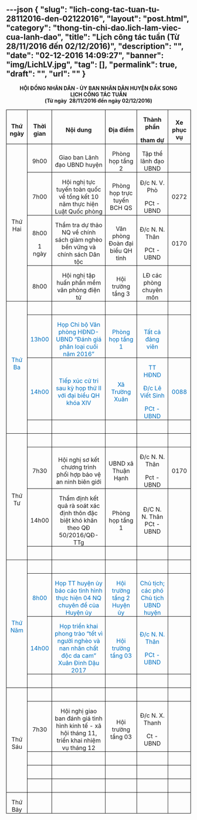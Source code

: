 ---json
{
    "slug": "lich-cong-tac-tuan-tu-28112016-den-02122016",
    "layout": "post.html",
    "category": "thong-tin-chi-dao.lich-lam-viec-cua-lanh-dao",
    "title": "Lịch công tác tuần (Từ 28/11/2016 đến 02/12/2016)",
    "description": "",
    "date": "02-12-2016 14:09:27",
    "banner": "img/LichLV.jpg",
    "tag": [],
    "permalink": true,
    "draft": "",
    "url": ""
}
---
<p class="MsoNormal" align="center" style="text-align:center"><b><span lang="EN-US">HỘI
ĐỒNG NHÂN DÂN - ỦY BAN NHÂN DÂN </span></b><b>HUYỆN ĐẮK SONG</b><br>
<b>LỊCH CÔNG TÁC TUẦN</b><br>
<b><span lang="EN-US">(</span></b><b>Từ
ngày &nbsp;<span lang="EN-US">28/11</span></b><b>/2016 đến ngày <span lang="EN-US">02/12</span></b><b>/2016<span lang="EN-US">)<o:p></o:p></span></b></p>

<table class="MsoTableGrid" border="1" cellspacing="0" cellpadding="0" width="655" style="border: none;">
 <tbody><tr>
  <td width="55" style="width:41.4pt;border:solid windowtext 1.0pt;mso-border-alt:
  solid windowtext .5pt;padding:0in 5.4pt 0in 5.4pt">
  <p class="MsoNormal" align="center" style="margin-bottom:0in;margin-bottom:.0001pt;
  text-align:center;line-height:normal"><b><span lang="EN-US">Thứ ngày<o:p></o:p></span></b></p>
  </td>
  <td width="54" style="width:40.5pt;border:solid windowtext 1.0pt;border-left:
  none;mso-border-left-alt:solid windowtext .5pt;mso-border-alt:solid windowtext .5pt;
  padding:0in 5.4pt 0in 5.4pt">
  <p class="MsoNormal" align="center" style="margin-bottom:0in;margin-bottom:.0001pt;
  text-align:center;line-height:normal"><b><span lang="EN-US">Thời gian<o:p></o:p></span></b></p>
  </td>
  <td width="222" style="width:166.5pt;border:solid windowtext 1.0pt;border-left:
  none;mso-border-left-alt:solid windowtext .5pt;mso-border-alt:solid windowtext .5pt;
  padding:0in 5.4pt 0in 5.4pt">
  <p class="MsoNormal" align="center" style="margin-bottom:0in;margin-bottom:.0001pt;
  text-align:center;line-height:normal"><b><span lang="EN-US">Nội dung<o:p></o:p></span></b></p>
  </td>
  <td width="132" style="width:99.0pt;border:solid windowtext 1.0pt;border-left:
  none;mso-border-left-alt:solid windowtext .5pt;mso-border-alt:solid windowtext .5pt;
  padding:0in 5.4pt 0in 5.4pt">
  <p class="MsoNormal" align="center" style="margin-bottom:0in;margin-bottom:.0001pt;
  text-align:center;line-height:normal"><b><span lang="EN-US">Địa điểm<o:p></o:p></span></b></p>
  </td>
  <td width="126" style="width:94.5pt;border:solid windowtext 1.0pt;border-left:
  none;mso-border-left-alt:solid windowtext .5pt;mso-border-alt:solid windowtext .5pt;
  padding:0in 5.4pt 0in 5.4pt">
  <p class="MsoNormal" align="center" style="margin-bottom:0in;margin-bottom:.0001pt;
  text-align:center;line-height:normal"><b><span lang="EN-US">Thành phần<o:p></o:p></span></b></p>
  <p class="MsoNormal" align="center" style="margin-bottom:0in;margin-bottom:.0001pt;
  text-align:center;line-height:normal"><b><span lang="EN-US">tham dự<o:p></o:p></span></b></p>
  </td>
  <td width="66" style="width:49.5pt;border:solid windowtext 1.0pt;border-left:
  none;mso-border-left-alt:solid windowtext .5pt;mso-border-alt:solid windowtext .5pt;
  padding:0in 5.4pt 0in 5.4pt">
  <p class="MsoNormal" align="center" style="margin-bottom:0in;margin-bottom:.0001pt;
  text-align:center;line-height:normal"><b><span lang="EN-US">Xe phục vụ<o:p></o:p></span></b></p>
  </td>
 </tr>
 <tr>
  <td width="55" rowspan="4" style="width:41.4pt;border:solid windowtext 1.0pt;
  border-top:none;mso-border-top-alt:solid windowtext .5pt;mso-border-alt:solid windowtext .5pt;
  padding:0in 5.4pt 0in 5.4pt">
  <p class="MsoNormal" align="center" style="margin-bottom:0in;margin-bottom:.0001pt;
  text-align:center;line-height:normal"><span lang="EN-US">Thứ Hai <o:p></o:p></span></p>
  </td>
  <td width="54" style="width:40.5pt;border-top:none;border-left:none;border-bottom:
  solid windowtext 1.0pt;border-right:solid windowtext 1.0pt;mso-border-top-alt:
  solid windowtext .5pt;mso-border-left-alt:solid windowtext .5pt;mso-border-alt:
  solid windowtext .5pt;padding:0in 5.4pt 0in 5.4pt">
  <p class="MsoNormal" align="center" style="margin-bottom:0in;margin-bottom:.0001pt;
  text-align:center;line-height:normal"><span lang="EN-US">9h00<o:p></o:p></span></p>
  </td>
  <td width="222" style="width:166.5pt;border-top:none;border-left:none;
  border-bottom:solid windowtext 1.0pt;border-right:solid windowtext 1.0pt;
  mso-border-top-alt:solid windowtext .5pt;mso-border-left-alt:solid windowtext .5pt;
  mso-border-alt:solid windowtext .5pt;padding:0in 5.4pt 0in 5.4pt">
  <p class="MsoNormal" align="center" style="margin-bottom:0in;margin-bottom:.0001pt;
  text-align:center;line-height:normal"><span lang="EN-US">Giao ban Lãnh đạo UBND
  huyện<o:p></o:p></span></p>
  </td>
  <td width="132" style="width:99.0pt;border-top:none;border-left:none;
  border-bottom:solid windowtext 1.0pt;border-right:solid windowtext 1.0pt;
  mso-border-top-alt:solid windowtext .5pt;mso-border-left-alt:solid windowtext .5pt;
  mso-border-alt:solid windowtext .5pt;padding:0in 5.4pt 0in 5.4pt">
  <p class="MsoNormal" align="center" style="margin-bottom:0in;margin-bottom:.0001pt;
  text-align:center;line-height:normal"><span lang="EN-US">Phòng họp tầng 2<o:p></o:p></span></p>
  </td>
  <td width="126" style="width:94.5pt;border-top:none;border-left:none;
  border-bottom:solid windowtext 1.0pt;border-right:solid windowtext 1.0pt;
  mso-border-top-alt:solid windowtext .5pt;mso-border-left-alt:solid windowtext .5pt;
  mso-border-alt:solid windowtext .5pt;padding:0in 5.4pt 0in 5.4pt">
  <p class="MsoNormal" align="center" style="margin-bottom:0in;margin-bottom:.0001pt;
  text-align:center;line-height:normal"><span lang="EN-US">Tập thể lãnh đạo UBND<o:p></o:p></span></p>
  </td>
  <td width="66" style="width:49.5pt;border-top:none;border-left:none;border-bottom:
  solid windowtext 1.0pt;border-right:solid windowtext 1.0pt;mso-border-top-alt:
  solid windowtext .5pt;mso-border-left-alt:solid windowtext .5pt;mso-border-alt:
  solid windowtext .5pt;padding:0in 5.4pt 0in 5.4pt">
  <p class="MsoNormal" align="center" style="margin-bottom:0in;margin-bottom:.0001pt;
  text-align:center;line-height:normal"><span lang="EN-US">&nbsp;</span></p>
  </td>
 </tr>
 <tr>
  <td width="54" style="width:40.5pt;border-top:none;border-left:none;border-bottom:
  solid windowtext 1.0pt;border-right:solid windowtext 1.0pt;mso-border-top-alt:
  solid windowtext .5pt;mso-border-left-alt:solid windowtext .5pt;mso-border-alt:
  solid windowtext .5pt;padding:0in 5.4pt 0in 5.4pt">
  <p class="MsoNormal" align="center" style="margin-bottom:0in;margin-bottom:.0001pt;
  text-align:center;line-height:normal"><span lang="EN-US">7h00<o:p></o:p></span></p>
  </td>
  <td width="222" style="width:166.5pt;border-top:none;border-left:none;
  border-bottom:solid windowtext 1.0pt;border-right:solid windowtext 1.0pt;
  mso-border-top-alt:solid windowtext .5pt;mso-border-left-alt:solid windowtext .5pt;
  mso-border-alt:solid windowtext .5pt;padding:0in 5.4pt 0in 5.4pt">
  <p class="MsoNormal" align="center" style="margin-bottom:0in;margin-bottom:.0001pt;
  text-align:center;line-height:normal"><span lang="EN-US">Hội nghị tực tuyến
  toàn quốc về tổng kết 10 năm thực hiện Luật Quốc phòng<o:p></o:p></span></p>
  </td>
  <td width="132" style="width:99.0pt;border-top:none;border-left:none;
  border-bottom:solid windowtext 1.0pt;border-right:solid windowtext 1.0pt;
  mso-border-top-alt:solid windowtext .5pt;mso-border-left-alt:solid windowtext .5pt;
  mso-border-alt:solid windowtext .5pt;padding:0in 5.4pt 0in 5.4pt">
  <p class="MsoNormal" align="center" style="margin-bottom:0in;margin-bottom:.0001pt;
  text-align:center;line-height:normal"><span lang="EN-US">Phòng họp trực tuyến
  BCH QS<o:p></o:p></span></p>
  </td>
  <td width="126" style="width:94.5pt;border-top:none;border-left:none;
  border-bottom:solid windowtext 1.0pt;border-right:solid windowtext 1.0pt;
  mso-border-top-alt:solid windowtext .5pt;mso-border-left-alt:solid windowtext .5pt;
  mso-border-alt:solid windowtext .5pt;padding:0in 5.4pt 0in 5.4pt">
  <p class="MsoNormal" align="center" style="margin-bottom:0in;margin-bottom:.0001pt;
  text-align:center;line-height:normal"><span lang="EN-US">Đ/c N. V. Phò</span><o:p></o:p></p>
  <p class="MsoNormal" align="center" style="margin-bottom:0in;margin-bottom:.0001pt;
  text-align:center;line-height:normal"><span lang="EN-US">PCt - UBND<o:p></o:p></span></p>
  </td>
  <td width="66" style="width:49.5pt;border-top:none;border-left:none;border-bottom:
  solid windowtext 1.0pt;border-right:solid windowtext 1.0pt;mso-border-top-alt:
  solid windowtext .5pt;mso-border-left-alt:solid windowtext .5pt;mso-border-alt:
  solid windowtext .5pt;padding:0in 5.4pt 0in 5.4pt">
  <p class="MsoNormal" align="center" style="margin-bottom:0in;margin-bottom:.0001pt;
  text-align:center;line-height:normal"><span lang="EN-US">0272<o:p></o:p></span></p>
  </td>
 </tr>
 <tr>
  <td width="54" style="width:40.5pt;border-top:none;border-left:none;border-bottom:
  solid windowtext 1.0pt;border-right:solid windowtext 1.0pt;mso-border-top-alt:
  solid windowtext .5pt;mso-border-left-alt:solid windowtext .5pt;mso-border-alt:
  solid windowtext .5pt;padding:0in 5.4pt 0in 5.4pt">
  <p class="MsoNormal" align="center" style="margin-bottom:0in;margin-bottom:.0001pt;
  text-align:center;line-height:normal"><span lang="EN-US">8h00<o:p></o:p></span></p>
  <p class="MsoNormal" align="center" style="margin-bottom:0in;margin-bottom:.0001pt;
  text-align:center;line-height:normal"><span lang="EN-US">1 ngày<o:p></o:p></span></p>
  </td>
  <td width="222" style="width:166.5pt;border-top:none;border-left:none;
  border-bottom:solid windowtext 1.0pt;border-right:solid windowtext 1.0pt;
  mso-border-top-alt:solid windowtext .5pt;mso-border-left-alt:solid windowtext .5pt;
  mso-border-alt:solid windowtext .5pt;padding:0in 5.4pt 0in 5.4pt">
  <p class="MsoNormal" align="center" style="margin-bottom:0in;margin-bottom:.0001pt;
  text-align:center;line-height:normal"><span lang="EN-US">Thẩm tra dự thảo NQ về
  chính sách giảm nghèo bền vững và chính sách Dân tộc<o:p></o:p></span></p>
  </td>
  <td width="132" style="width:99.0pt;border-top:none;border-left:none;
  border-bottom:solid windowtext 1.0pt;border-right:solid windowtext 1.0pt;
  mso-border-top-alt:solid windowtext .5pt;mso-border-left-alt:solid windowtext .5pt;
  mso-border-alt:solid windowtext .5pt;padding:0in 5.4pt 0in 5.4pt">
  <p class="MsoNormal" align="center" style="margin-bottom:0in;margin-bottom:.0001pt;
  text-align:center;line-height:normal"><span lang="EN-US">Văn phòng Đoàn đại biểu
  QH tỉnh<o:p></o:p></span></p>
  </td>
  <td width="126" style="width:94.5pt;border-top:none;border-left:none;
  border-bottom:solid windowtext 1.0pt;border-right:solid windowtext 1.0pt;
  mso-border-top-alt:solid windowtext .5pt;mso-border-left-alt:solid windowtext .5pt;
  mso-border-alt:solid windowtext .5pt;padding:0in 5.4pt 0in 5.4pt">
  <p class="MsoNormal" align="center" style="margin-bottom:0in;margin-bottom:.0001pt;
  text-align:center;line-height:normal"><span lang="EN-US">Đ/c N. N. Thân</span><o:p></o:p></p>
  <p class="MsoNormal" align="center" style="margin-bottom:0in;margin-bottom:.0001pt;
  text-align:center;line-height:normal"><span lang="EN-US">PCt - UBND<o:p></o:p></span></p>
  </td>
  <td width="66" style="width:49.5pt;border-top:none;border-left:none;border-bottom:
  solid windowtext 1.0pt;border-right:solid windowtext 1.0pt;mso-border-top-alt:
  solid windowtext .5pt;mso-border-left-alt:solid windowtext .5pt;mso-border-alt:
  solid windowtext .5pt;padding:0in 5.4pt 0in 5.4pt">
  <p class="MsoNormal" align="center" style="margin-bottom:0in;margin-bottom:.0001pt;
  text-align:center;line-height:normal"><span lang="EN-US">0170<o:p></o:p></span></p>
  </td>
 </tr>
 <tr>
  <td width="54" style="width:40.5pt;border-top:none;border-left:none;border-bottom:
  solid windowtext 1.0pt;border-right:solid windowtext 1.0pt;mso-border-top-alt:
  solid windowtext .5pt;mso-border-left-alt:solid windowtext .5pt;mso-border-alt:
  solid windowtext .5pt;padding:0in 5.4pt 0in 5.4pt">
  <p class="MsoNormal" align="center" style="margin-bottom:0in;margin-bottom:.0001pt;
  text-align:center;line-height:normal"><span lang="EN-US">8h00<o:p></o:p></span></p>
  </td>
  <td width="222" style="width:166.5pt;border-top:none;border-left:none;
  border-bottom:solid windowtext 1.0pt;border-right:solid windowtext 1.0pt;
  mso-border-top-alt:solid windowtext .5pt;mso-border-left-alt:solid windowtext .5pt;
  mso-border-alt:solid windowtext .5pt;padding:0in 5.4pt 0in 5.4pt">
  <p class="MsoNormal" align="center" style="margin-bottom:0in;margin-bottom:.0001pt;
  text-align:center;line-height:normal"><span lang="EN-US">Hội nghị tập huấn phần
  mềm văn phòng điện tử<o:p></o:p></span></p>
  </td>
  <td width="132" style="width:99.0pt;border-top:none;border-left:none;
  border-bottom:solid windowtext 1.0pt;border-right:solid windowtext 1.0pt;
  mso-border-top-alt:solid windowtext .5pt;mso-border-left-alt:solid windowtext .5pt;
  mso-border-alt:solid windowtext .5pt;padding:0in 5.4pt 0in 5.4pt">
  <p class="MsoNormal" align="center" style="margin-bottom:0in;margin-bottom:.0001pt;
  text-align:center;line-height:normal"><span lang="EN-US">Hội trường tầng 3<o:p></o:p></span></p>
  </td>
  <td width="126" style="width:94.5pt;border-top:none;border-left:none;
  border-bottom:solid windowtext 1.0pt;border-right:solid windowtext 1.0pt;
  mso-border-top-alt:solid windowtext .5pt;mso-border-left-alt:solid windowtext .5pt;
  mso-border-alt:solid windowtext .5pt;padding:0in 5.4pt 0in 5.4pt">
  <p class="MsoNormal" align="center" style="margin-bottom:0in;margin-bottom:.0001pt;
  text-align:center;line-height:normal"><span lang="EN-US">LĐ các phòng chuyên
  môn<o:p></o:p></span></p>
  </td>
  <td width="66" style="width:49.5pt;border-top:none;border-left:none;border-bottom:
  solid windowtext 1.0pt;border-right:solid windowtext 1.0pt;mso-border-top-alt:
  solid windowtext .5pt;mso-border-left-alt:solid windowtext .5pt;mso-border-alt:
  solid windowtext .5pt;padding:0in 5.4pt 0in 5.4pt">
  <p class="MsoNormal" align="center" style="margin-bottom:0in;margin-bottom:.0001pt;
  text-align:center;line-height:normal"><span lang="EN-US">&nbsp;</span></p>
  </td>
 </tr>
 <tr>
  <td width="55" rowspan="4" style="width:41.4pt;border:solid windowtext 1.0pt;
  border-top:none;mso-border-top-alt:solid windowtext .5pt;mso-border-alt:solid windowtext .5pt;
  padding:0in 5.4pt 0in 5.4pt">
  <p class="MsoNormal" align="center" style="margin-bottom:0in;margin-bottom:.0001pt;
  text-align:center;line-height:normal"><span lang="EN-US" style="color:#0070C0">Thứ
  Ba <o:p></o:p></span></p>
  <p class="MsoNormal" align="center" style="margin-bottom:0in;margin-bottom:.0001pt;
  text-align:center;line-height:normal"><span lang="EN-US" style="color:#0070C0">&nbsp;</span></p>
  </td>
  <td width="54" style="width:40.5pt;border-top:none;border-left:none;border-bottom:
  solid windowtext 1.0pt;border-right:solid windowtext 1.0pt;mso-border-top-alt:
  solid windowtext .5pt;mso-border-left-alt:solid windowtext .5pt;mso-border-alt:
  solid windowtext .5pt;padding:0in 5.4pt 0in 5.4pt">
  <p class="MsoNormal" align="center" style="margin-bottom:0in;margin-bottom:.0001pt;
  text-align:center;line-height:normal"><span lang="EN-US" style="color:#0070C0">&nbsp;</span></p>
  </td>
  <td width="222" style="width:166.5pt;border-top:none;border-left:none;
  border-bottom:solid windowtext 1.0pt;border-right:solid windowtext 1.0pt;
  mso-border-top-alt:solid windowtext .5pt;mso-border-left-alt:solid windowtext .5pt;
  mso-border-alt:solid windowtext .5pt;padding:0in 5.4pt 0in 5.4pt">
  <p class="MsoNormal" align="center" style="margin-bottom:0in;margin-bottom:.0001pt;
  text-align:center;line-height:normal"><span lang="EN-US" style="color:#0070C0">&nbsp;</span></p>
  </td>
  <td width="132" style="width:99.0pt;border-top:none;border-left:none;
  border-bottom:solid windowtext 1.0pt;border-right:solid windowtext 1.0pt;
  mso-border-top-alt:solid windowtext .5pt;mso-border-left-alt:solid windowtext .5pt;
  mso-border-alt:solid windowtext .5pt;padding:0in 5.4pt 0in 5.4pt">
  <p class="MsoNormal" align="center" style="margin-bottom:0in;margin-bottom:.0001pt;
  text-align:center;line-height:normal"><span lang="EN-US" style="color:#0070C0">&nbsp;</span></p>
  </td>
  <td width="126" style="width:94.5pt;border-top:none;border-left:none;
  border-bottom:solid windowtext 1.0pt;border-right:solid windowtext 1.0pt;
  mso-border-top-alt:solid windowtext .5pt;mso-border-left-alt:solid windowtext .5pt;
  mso-border-alt:solid windowtext .5pt;padding:0in 5.4pt 0in 5.4pt">
  <p class="MsoNormal" align="center" style="margin-bottom:0in;margin-bottom:.0001pt;
  text-align:center;line-height:normal"><span lang="EN-US" style="color:#0070C0">&nbsp;</span></p>
  </td>
  <td width="66" style="width:49.5pt;border-top:none;border-left:none;border-bottom:
  solid windowtext 1.0pt;border-right:solid windowtext 1.0pt;mso-border-top-alt:
  solid windowtext .5pt;mso-border-left-alt:solid windowtext .5pt;mso-border-alt:
  solid windowtext .5pt;padding:0in 5.4pt 0in 5.4pt">
  <p class="MsoNormal" align="center" style="margin-bottom:0in;margin-bottom:.0001pt;
  text-align:center;line-height:normal"><span lang="EN-US" style="color:#0070C0">&nbsp;</span></p>
  </td>
 </tr>
 <tr>
  <td width="54" style="width:40.5pt;border-top:none;border-left:none;border-bottom:
  solid windowtext 1.0pt;border-right:solid windowtext 1.0pt;mso-border-top-alt:
  solid windowtext .5pt;mso-border-left-alt:solid windowtext .5pt;mso-border-alt:
  solid windowtext .5pt;padding:0in 5.4pt 0in 5.4pt">
  <p class="MsoNormal" align="center" style="margin-bottom:0in;margin-bottom:.0001pt;
  text-align:center;line-height:normal"><span lang="EN-US" style="color:#0070C0">13h00<o:p></o:p></span></p>
  </td>
  <td width="222" style="width:166.5pt;border-top:none;border-left:none;
  border-bottom:solid windowtext 1.0pt;border-right:solid windowtext 1.0pt;
  mso-border-top-alt:solid windowtext .5pt;mso-border-left-alt:solid windowtext .5pt;
  mso-border-alt:solid windowtext .5pt;padding:0in 5.4pt 0in 5.4pt">
  <p class="MsoNormal" align="center" style="margin-bottom:0in;margin-bottom:.0001pt;
  text-align:center;line-height:normal"><span lang="EN-US" style="color:#0070C0">Họp
  Chi bộ Văn phòng HĐND-UBND “Đánh giá phân loại cuối năm 2016”<o:p></o:p></span></p>
  </td>
  <td width="132" style="width:99.0pt;border-top:none;border-left:none;
  border-bottom:solid windowtext 1.0pt;border-right:solid windowtext 1.0pt;
  mso-border-top-alt:solid windowtext .5pt;mso-border-left-alt:solid windowtext .5pt;
  mso-border-alt:solid windowtext .5pt;padding:0in 5.4pt 0in 5.4pt">
  <p class="MsoNormal" align="center" style="margin-bottom:0in;margin-bottom:.0001pt;
  text-align:center;line-height:normal"><span lang="EN-US" style="color:#0070C0">Phòng
  họp tầng 1<o:p></o:p></span></p>
  </td>
  <td width="126" style="width:94.5pt;border-top:none;border-left:none;
  border-bottom:solid windowtext 1.0pt;border-right:solid windowtext 1.0pt;
  mso-border-top-alt:solid windowtext .5pt;mso-border-left-alt:solid windowtext .5pt;
  mso-border-alt:solid windowtext .5pt;padding:0in 5.4pt 0in 5.4pt">
  <p class="MsoNormal" align="center" style="margin-bottom:0in;margin-bottom:.0001pt;
  text-align:center;line-height:normal"><span lang="EN-US" style="color:#0070C0">Tất
  cả đảng viên<o:p></o:p></span></p>
  </td>
  <td width="66" style="width:49.5pt;border-top:none;border-left:none;border-bottom:
  solid windowtext 1.0pt;border-right:solid windowtext 1.0pt;mso-border-top-alt:
  solid windowtext .5pt;mso-border-left-alt:solid windowtext .5pt;mso-border-alt:
  solid windowtext .5pt;padding:0in 5.4pt 0in 5.4pt">
  <p class="MsoNormal" align="center" style="margin-bottom:0in;margin-bottom:.0001pt;
  text-align:center;line-height:normal"><span lang="EN-US" style="color:#0070C0">&nbsp;</span></p>
  </td>
 </tr>
 <tr>
  <td width="54" style="width:40.5pt;border-top:none;border-left:none;border-bottom:
  solid windowtext 1.0pt;border-right:solid windowtext 1.0pt;mso-border-top-alt:
  solid windowtext .5pt;mso-border-left-alt:solid windowtext .5pt;mso-border-alt:
  solid windowtext .5pt;padding:0in 5.4pt 0in 5.4pt">
  <p class="MsoNormal" align="center" style="margin-bottom:0in;margin-bottom:.0001pt;
  text-align:center;line-height:normal"><span lang="EN-US" style="color:#0070C0">14h00<o:p></o:p></span></p>
  </td>
  <td width="222" style="width:166.5pt;border-top:none;border-left:none;
  border-bottom:solid windowtext 1.0pt;border-right:solid windowtext 1.0pt;
  mso-border-top-alt:solid windowtext .5pt;mso-border-left-alt:solid windowtext .5pt;
  mso-border-alt:solid windowtext .5pt;padding:0in 5.4pt 0in 5.4pt">
  <p class="MsoNormal" align="center" style="margin-bottom:0in;margin-bottom:.0001pt;
  text-align:center;line-height:normal"><span lang="EN-US" style="color:#0070C0">Tiếp
  xúc cử tri sau kỳ họp thứ II với đại biểu QH khóa XIV<o:p></o:p></span></p>
  </td>
  <td width="132" style="width:99.0pt;border-top:none;border-left:none;
  border-bottom:solid windowtext 1.0pt;border-right:solid windowtext 1.0pt;
  mso-border-top-alt:solid windowtext .5pt;mso-border-left-alt:solid windowtext .5pt;
  mso-border-alt:solid windowtext .5pt;padding:0in 5.4pt 0in 5.4pt">
  <p class="MsoNormal" align="center" style="margin-bottom:0in;margin-bottom:.0001pt;
  text-align:center;line-height:normal"><span lang="EN-US" style="color:#0070C0">Xã
  Trường Xuân<o:p></o:p></span></p>
  </td>
  <td width="126" style="width:94.5pt;border-top:none;border-left:none;
  border-bottom:solid windowtext 1.0pt;border-right:solid windowtext 1.0pt;
  mso-border-top-alt:solid windowtext .5pt;mso-border-left-alt:solid windowtext .5pt;
  mso-border-alt:solid windowtext .5pt;padding:0in 5.4pt 0in 5.4pt">
  <p class="MsoNormal" align="center" style="margin-bottom:0in;margin-bottom:.0001pt;
  text-align:center;line-height:normal"><span lang="EN-US" style="color:#0070C0">TT
  HĐND</span><span style="color:#0070C0;mso-ansi-language:VI"><o:p></o:p></span></p>
  <p class="MsoNormal" align="center" style="margin-bottom:0in;margin-bottom:.0001pt;
  text-align:center;line-height:normal"><span lang="EN-US" style="color:#0070C0">Đ/c
  Lê Viết Sinh</span><span style="color:#0070C0;mso-ansi-language:VI"><o:p></o:p></span></p>
  <p class="MsoNormal" align="center" style="margin-bottom:0in;margin-bottom:.0001pt;
  text-align:center;line-height:normal"><span lang="EN-US" style="color:#0070C0">PCt
  - UBND<o:p></o:p></span></p>
  </td>
  <td width="66" style="width:49.5pt;border-top:none;border-left:none;border-bottom:
  solid windowtext 1.0pt;border-right:solid windowtext 1.0pt;mso-border-top-alt:
  solid windowtext .5pt;mso-border-left-alt:solid windowtext .5pt;mso-border-alt:
  solid windowtext .5pt;padding:0in 5.4pt 0in 5.4pt">
  <p class="MsoNormal" align="center" style="margin-bottom:0in;margin-bottom:.0001pt;
  text-align:center;line-height:normal"><span lang="EN-US" style="color:#0070C0">0088<o:p></o:p></span></p>
  </td>
 </tr>
 <tr>
  <td width="54" style="width:40.5pt;border-top:none;border-left:none;border-bottom:
  solid windowtext 1.0pt;border-right:solid windowtext 1.0pt;mso-border-top-alt:
  solid windowtext .5pt;mso-border-left-alt:solid windowtext .5pt;mso-border-alt:
  solid windowtext .5pt;padding:0in 5.4pt 0in 5.4pt">
  <p class="MsoNormal" align="center" style="margin-bottom:0in;margin-bottom:.0001pt;
  text-align:center;line-height:normal"><span lang="EN-US" style="color:#0070C0">&nbsp;</span></p>
  </td>
  <td width="222" style="width:166.5pt;border-top:none;border-left:none;
  border-bottom:solid windowtext 1.0pt;border-right:solid windowtext 1.0pt;
  mso-border-top-alt:solid windowtext .5pt;mso-border-left-alt:solid windowtext .5pt;
  mso-border-alt:solid windowtext .5pt;padding:0in 5.4pt 0in 5.4pt">
  <p class="MsoNormal" align="center" style="margin-bottom:0in;margin-bottom:.0001pt;
  text-align:center;line-height:normal"><span lang="EN-US" style="color:#0070C0">&nbsp;</span></p>
  </td>
  <td width="132" style="width:99.0pt;border-top:none;border-left:none;
  border-bottom:solid windowtext 1.0pt;border-right:solid windowtext 1.0pt;
  mso-border-top-alt:solid windowtext .5pt;mso-border-left-alt:solid windowtext .5pt;
  mso-border-alt:solid windowtext .5pt;padding:0in 5.4pt 0in 5.4pt">
  <p class="MsoNormal" align="center" style="margin-bottom:0in;margin-bottom:.0001pt;
  text-align:center;line-height:normal"><span lang="EN-US" style="color:#0070C0">&nbsp;</span></p>
  </td>
  <td width="126" style="width:94.5pt;border-top:none;border-left:none;
  border-bottom:solid windowtext 1.0pt;border-right:solid windowtext 1.0pt;
  mso-border-top-alt:solid windowtext .5pt;mso-border-left-alt:solid windowtext .5pt;
  mso-border-alt:solid windowtext .5pt;padding:0in 5.4pt 0in 5.4pt">
  <p class="MsoNormal" align="center" style="margin-bottom:0in;margin-bottom:.0001pt;
  text-align:center;line-height:normal"><span lang="EN-US" style="color:#0070C0">&nbsp;</span></p>
  </td>
  <td width="66" style="width:49.5pt;border-top:none;border-left:none;border-bottom:
  solid windowtext 1.0pt;border-right:solid windowtext 1.0pt;mso-border-top-alt:
  solid windowtext .5pt;mso-border-left-alt:solid windowtext .5pt;mso-border-alt:
  solid windowtext .5pt;padding:0in 5.4pt 0in 5.4pt">
  <p class="MsoNormal" align="center" style="margin-bottom:0in;margin-bottom:.0001pt;
  text-align:center;line-height:normal"><span lang="EN-US" style="color:#0070C0">&nbsp;</span></p>
  </td>
 </tr>
 <tr>
  <td width="55" rowspan="4" style="width:41.4pt;border:solid windowtext 1.0pt;
  border-top:none;mso-border-top-alt:solid windowtext .5pt;mso-border-alt:solid windowtext .5pt;
  padding:0in 5.4pt 0in 5.4pt">
  <p class="MsoNormal" align="center" style="margin-bottom:0in;margin-bottom:.0001pt;
  text-align:center;line-height:normal"><span lang="EN-US">Thứ Tư <o:p></o:p></span></p>
  </td>
  <td width="54" style="width:40.5pt;border-top:none;border-left:none;border-bottom:
  solid windowtext 1.0pt;border-right:solid windowtext 1.0pt;mso-border-top-alt:
  solid windowtext .5pt;mso-border-left-alt:solid windowtext .5pt;mso-border-alt:
  solid windowtext .5pt;padding:0in 5.4pt 0in 5.4pt">
  <p class="MsoNormal" align="center" style="margin-bottom:0in;margin-bottom:.0001pt;
  text-align:center;line-height:normal"><span lang="EN-US">&nbsp;</span></p>
  </td>
  <td width="222" style="width:166.5pt;border-top:none;border-left:none;
  border-bottom:solid windowtext 1.0pt;border-right:solid windowtext 1.0pt;
  mso-border-top-alt:solid windowtext .5pt;mso-border-left-alt:solid windowtext .5pt;
  mso-border-alt:solid windowtext .5pt;padding:0in 5.4pt 0in 5.4pt">
  <p class="MsoNormal" align="center" style="margin-bottom:0in;margin-bottom:.0001pt;
  text-align:center;line-height:normal"><span lang="EN-US">&nbsp;</span></p>
  </td>
  <td width="132" style="width:99.0pt;border-top:none;border-left:none;
  border-bottom:solid windowtext 1.0pt;border-right:solid windowtext 1.0pt;
  mso-border-top-alt:solid windowtext .5pt;mso-border-left-alt:solid windowtext .5pt;
  mso-border-alt:solid windowtext .5pt;padding:0in 5.4pt 0in 5.4pt">
  <p class="MsoNormal" align="center" style="margin-bottom:0in;margin-bottom:.0001pt;
  text-align:center;line-height:normal"><span lang="EN-US">&nbsp;</span></p>
  </td>
  <td width="126" style="width:94.5pt;border-top:none;border-left:none;
  border-bottom:solid windowtext 1.0pt;border-right:solid windowtext 1.0pt;
  mso-border-top-alt:solid windowtext .5pt;mso-border-left-alt:solid windowtext .5pt;
  mso-border-alt:solid windowtext .5pt;padding:0in 5.4pt 0in 5.4pt">
  <p class="MsoNormal" align="center" style="margin-bottom:0in;margin-bottom:.0001pt;
  text-align:center;line-height:normal"><span lang="EN-US">&nbsp;</span></p>
  </td>
  <td width="66" style="width:49.5pt;border-top:none;border-left:none;border-bottom:
  solid windowtext 1.0pt;border-right:solid windowtext 1.0pt;mso-border-top-alt:
  solid windowtext .5pt;mso-border-left-alt:solid windowtext .5pt;mso-border-alt:
  solid windowtext .5pt;padding:0in 5.4pt 0in 5.4pt">
  <p class="MsoNormal" align="center" style="margin-bottom:0in;margin-bottom:.0001pt;
  text-align:center;line-height:normal"><span lang="EN-US">&nbsp;</span></p>
  </td>
 </tr>
 <tr>
  <td width="54" style="width:40.5pt;border-top:none;border-left:none;border-bottom:
  solid windowtext 1.0pt;border-right:solid windowtext 1.0pt;mso-border-top-alt:
  solid windowtext .5pt;mso-border-left-alt:solid windowtext .5pt;mso-border-alt:
  solid windowtext .5pt;padding:0in 5.4pt 0in 5.4pt">
  <p class="MsoNormal" align="center" style="margin-bottom:0in;margin-bottom:.0001pt;
  text-align:center;line-height:normal"><span lang="EN-US">7h30<o:p></o:p></span></p>
  </td>
  <td width="222" style="width:166.5pt;border-top:none;border-left:none;
  border-bottom:solid windowtext 1.0pt;border-right:solid windowtext 1.0pt;
  mso-border-top-alt:solid windowtext .5pt;mso-border-left-alt:solid windowtext .5pt;
  mso-border-alt:solid windowtext .5pt;padding:0in 5.4pt 0in 5.4pt">
  <p class="MsoNormal" align="center" style="margin-bottom:0in;margin-bottom:.0001pt;
  text-align:center;line-height:normal"><span lang="EN-US">Hội nghị sơ kết chương
  trình phối hợp bảo vệ an ninh biên giới<o:p></o:p></span></p>
  </td>
  <td width="132" style="width:99.0pt;border-top:none;border-left:none;
  border-bottom:solid windowtext 1.0pt;border-right:solid windowtext 1.0pt;
  mso-border-top-alt:solid windowtext .5pt;mso-border-left-alt:solid windowtext .5pt;
  mso-border-alt:solid windowtext .5pt;padding:0in 5.4pt 0in 5.4pt">
  <p class="MsoNormal" align="center" style="margin-bottom:0in;margin-bottom:.0001pt;
  text-align:center;line-height:normal"><span lang="EN-US">UBND xã Thuận Hạnh<o:p></o:p></span></p>
  </td>
  <td width="126" style="width:94.5pt;border-top:none;border-left:none;
  border-bottom:solid windowtext 1.0pt;border-right:solid windowtext 1.0pt;
  mso-border-top-alt:solid windowtext .5pt;mso-border-left-alt:solid windowtext .5pt;
  mso-border-alt:solid windowtext .5pt;padding:0in 5.4pt 0in 5.4pt">
  <p class="MsoNormal" align="center" style="margin-bottom:0in;margin-bottom:.0001pt;
  text-align:center;line-height:normal"><span lang="EN-US">Đ/c N. N. Thân</span><o:p></o:p></p>
  <p class="MsoNormal" align="center" style="margin-bottom:0in;margin-bottom:.0001pt;
  text-align:center;line-height:normal"><span lang="EN-US">Pct - UBND<o:p></o:p></span></p>
  </td>
  <td width="66" style="width:49.5pt;border-top:none;border-left:none;border-bottom:
  solid windowtext 1.0pt;border-right:solid windowtext 1.0pt;mso-border-top-alt:
  solid windowtext .5pt;mso-border-left-alt:solid windowtext .5pt;mso-border-alt:
  solid windowtext .5pt;padding:0in 5.4pt 0in 5.4pt">
  <p class="MsoNormal" align="center" style="margin-bottom:0in;margin-bottom:.0001pt;
  text-align:center;line-height:normal"><span lang="EN-US">0170<o:p></o:p></span></p>
  </td>
 </tr>
 <tr>
  <td width="54" style="width:40.5pt;border-top:none;border-left:none;border-bottom:
  solid windowtext 1.0pt;border-right:solid windowtext 1.0pt;mso-border-top-alt:
  solid windowtext .5pt;mso-border-left-alt:solid windowtext .5pt;mso-border-alt:
  solid windowtext .5pt;padding:0in 5.4pt 0in 5.4pt">
  <p class="MsoNormal" align="center" style="margin-bottom:0in;margin-bottom:.0001pt;
  text-align:center;line-height:normal"><span lang="EN-US">14h00<o:p></o:p></span></p>
  </td>
  <td width="222" style="width:166.5pt;border-top:none;border-left:none;
  border-bottom:solid windowtext 1.0pt;border-right:solid windowtext 1.0pt;
  mso-border-top-alt:solid windowtext .5pt;mso-border-left-alt:solid windowtext .5pt;
  mso-border-alt:solid windowtext .5pt;padding:0in 5.4pt 0in 5.4pt">
  <p class="MsoNormal" align="center" style="margin-bottom:0in;margin-bottom:.0001pt;
  text-align:center;line-height:normal"><span lang="EN-US">Thẩm định kết quả rà
  soát xác định thôn đặc biệt khó khăn theo QĐ 50/2016/QĐ-TTg<o:p></o:p></span></p>
  </td>
  <td width="132" style="width:99.0pt;border-top:none;border-left:none;
  border-bottom:solid windowtext 1.0pt;border-right:solid windowtext 1.0pt;
  mso-border-top-alt:solid windowtext .5pt;mso-border-left-alt:solid windowtext .5pt;
  mso-border-alt:solid windowtext .5pt;padding:0in 5.4pt 0in 5.4pt">
  <p class="MsoNormal" align="center" style="margin-bottom:0in;margin-bottom:.0001pt;
  text-align:center;line-height:normal"><span lang="EN-US">Phòng họp tầng 1<o:p></o:p></span></p>
  </td>
  <td width="126" style="width:94.5pt;border-top:none;border-left:none;
  border-bottom:solid windowtext 1.0pt;border-right:solid windowtext 1.0pt;
  mso-border-top-alt:solid windowtext .5pt;mso-border-left-alt:solid windowtext .5pt;
  mso-border-alt:solid windowtext .5pt;padding:0in 5.4pt 0in 5.4pt">
  <p class="MsoNormal" align="center" style="margin-bottom:0in;margin-bottom:.0001pt;
  text-align:center;line-height:normal"><span lang="EN-US">Đ/C N. N. Thân PCt -
  UBND<o:p></o:p></span></p>
  </td>
  <td width="66" style="width:49.5pt;border-top:none;border-left:none;border-bottom:
  solid windowtext 1.0pt;border-right:solid windowtext 1.0pt;mso-border-top-alt:
  solid windowtext .5pt;mso-border-left-alt:solid windowtext .5pt;mso-border-alt:
  solid windowtext .5pt;padding:0in 5.4pt 0in 5.4pt">
  <p class="MsoNormal" align="center" style="margin-bottom:0in;margin-bottom:.0001pt;
  text-align:center;line-height:normal"><span lang="EN-US">&nbsp;</span></p>
  </td>
 </tr>
 <tr>
  <td width="54" style="width:40.5pt;border-top:none;border-left:none;border-bottom:
  solid windowtext 1.0pt;border-right:solid windowtext 1.0pt;mso-border-top-alt:
  solid windowtext .5pt;mso-border-left-alt:solid windowtext .5pt;mso-border-alt:
  solid windowtext .5pt;padding:0in 5.4pt 0in 5.4pt">
  <p class="MsoNormal" align="center" style="margin-bottom:0in;margin-bottom:.0001pt;
  text-align:center;line-height:normal"><span lang="EN-US">&nbsp;</span></p>
  </td>
  <td width="222" style="width:166.5pt;border-top:none;border-left:none;
  border-bottom:solid windowtext 1.0pt;border-right:solid windowtext 1.0pt;
  mso-border-top-alt:solid windowtext .5pt;mso-border-left-alt:solid windowtext .5pt;
  mso-border-alt:solid windowtext .5pt;padding:0in 5.4pt 0in 5.4pt">
  <p class="MsoNormal" align="center" style="margin-bottom:0in;margin-bottom:.0001pt;
  text-align:center;line-height:normal"><span lang="EN-US">&nbsp;</span></p>
  </td>
  <td width="132" style="width:99.0pt;border-top:none;border-left:none;
  border-bottom:solid windowtext 1.0pt;border-right:solid windowtext 1.0pt;
  mso-border-top-alt:solid windowtext .5pt;mso-border-left-alt:solid windowtext .5pt;
  mso-border-alt:solid windowtext .5pt;padding:0in 5.4pt 0in 5.4pt">
  <p class="MsoNormal" align="center" style="margin-bottom:0in;margin-bottom:.0001pt;
  text-align:center;line-height:normal"><span lang="EN-US">&nbsp;</span></p>
  </td>
  <td width="126" style="width:94.5pt;border-top:none;border-left:none;
  border-bottom:solid windowtext 1.0pt;border-right:solid windowtext 1.0pt;
  mso-border-top-alt:solid windowtext .5pt;mso-border-left-alt:solid windowtext .5pt;
  mso-border-alt:solid windowtext .5pt;padding:0in 5.4pt 0in 5.4pt">
  <p class="MsoNormal" align="center" style="margin-bottom:0in;margin-bottom:.0001pt;
  text-align:center;line-height:normal"><span lang="EN-US">&nbsp;</span></p>
  </td>
  <td width="66" style="width:49.5pt;border-top:none;border-left:none;border-bottom:
  solid windowtext 1.0pt;border-right:solid windowtext 1.0pt;mso-border-top-alt:
  solid windowtext .5pt;mso-border-left-alt:solid windowtext .5pt;mso-border-alt:
  solid windowtext .5pt;padding:0in 5.4pt 0in 5.4pt">
  <p class="MsoNormal" align="center" style="margin-bottom:0in;margin-bottom:.0001pt;
  text-align:center;line-height:normal"><span lang="EN-US">&nbsp;</span></p>
  </td>
 </tr>
 <tr>
  <td width="55" rowspan="4" style="width:41.4pt;border:solid windowtext 1.0pt;
  border-top:none;mso-border-top-alt:solid windowtext .5pt;mso-border-alt:solid windowtext .5pt;
  padding:0in 5.4pt 0in 5.4pt">
  <p class="MsoNormal" align="center" style="margin-bottom:0in;margin-bottom:.0001pt;
  text-align:center;line-height:normal"><span lang="EN-US" style="color:#0070C0">Thứ
  Năm <o:p></o:p></span></p>
  </td>
  <td width="54" style="width:40.5pt;border-top:none;border-left:none;border-bottom:
  solid windowtext 1.0pt;border-right:solid windowtext 1.0pt;mso-border-top-alt:
  solid windowtext .5pt;mso-border-left-alt:solid windowtext .5pt;mso-border-alt:
  solid windowtext .5pt;padding:0in 5.4pt 0in 5.4pt">
  <p class="MsoNormal" align="center" style="margin-bottom:0in;margin-bottom:.0001pt;
  text-align:center;line-height:normal"><span lang="EN-US" style="color:#0070C0">&nbsp;</span></p>
  </td>
  <td width="222" style="width:166.5pt;border-top:none;border-left:none;
  border-bottom:solid windowtext 1.0pt;border-right:solid windowtext 1.0pt;
  mso-border-top-alt:solid windowtext .5pt;mso-border-left-alt:solid windowtext .5pt;
  mso-border-alt:solid windowtext .5pt;padding:0in 5.4pt 0in 5.4pt">
  <p class="MsoNormal" align="center" style="margin-bottom:0in;margin-bottom:.0001pt;
  text-align:center;line-height:normal"><span lang="EN-US" style="color:#0070C0">&nbsp;</span></p>
  </td>
  <td width="132" style="width:99.0pt;border-top:none;border-left:none;
  border-bottom:solid windowtext 1.0pt;border-right:solid windowtext 1.0pt;
  mso-border-top-alt:solid windowtext .5pt;mso-border-left-alt:solid windowtext .5pt;
  mso-border-alt:solid windowtext .5pt;padding:0in 5.4pt 0in 5.4pt">
  <p class="MsoNormal" align="center" style="margin-bottom:0in;margin-bottom:.0001pt;
  text-align:center;line-height:normal"><span lang="EN-US" style="color:#0070C0">&nbsp;</span></p>
  </td>
  <td width="126" style="width:94.5pt;border-top:none;border-left:none;
  border-bottom:solid windowtext 1.0pt;border-right:solid windowtext 1.0pt;
  mso-border-top-alt:solid windowtext .5pt;mso-border-left-alt:solid windowtext .5pt;
  mso-border-alt:solid windowtext .5pt;padding:0in 5.4pt 0in 5.4pt">
  <p class="MsoNormal" align="center" style="margin-bottom:0in;margin-bottom:.0001pt;
  text-align:center;line-height:normal"><span lang="EN-US" style="color:#0070C0">&nbsp;</span></p>
  </td>
  <td width="66" style="width:49.5pt;border-top:none;border-left:none;border-bottom:
  solid windowtext 1.0pt;border-right:solid windowtext 1.0pt;mso-border-top-alt:
  solid windowtext .5pt;mso-border-left-alt:solid windowtext .5pt;mso-border-alt:
  solid windowtext .5pt;padding:0in 5.4pt 0in 5.4pt">
  <p class="MsoNormal" align="center" style="margin-bottom:0in;margin-bottom:.0001pt;
  text-align:center;line-height:normal"><span lang="EN-US" style="color:#0070C0">&nbsp;</span></p>
  </td>
 </tr>
 <tr>
  <td width="54" style="width:40.5pt;border-top:none;border-left:none;border-bottom:
  solid windowtext 1.0pt;border-right:solid windowtext 1.0pt;mso-border-top-alt:
  solid windowtext .5pt;mso-border-left-alt:solid windowtext .5pt;mso-border-alt:
  solid windowtext .5pt;padding:0in 5.4pt 0in 5.4pt">
  <p class="MsoNormal" align="center" style="margin-bottom:0in;margin-bottom:.0001pt;
  text-align:center;line-height:normal"><span lang="EN-US" style="color:#0070C0">8h00<o:p></o:p></span></p>
  </td>
  <td width="222" style="width:166.5pt;border-top:none;border-left:none;
  border-bottom:solid windowtext 1.0pt;border-right:solid windowtext 1.0pt;
  mso-border-top-alt:solid windowtext .5pt;mso-border-left-alt:solid windowtext .5pt;
  mso-border-alt:solid windowtext .5pt;padding:0in 5.4pt 0in 5.4pt">
  <p class="MsoNormal" align="center" style="margin-bottom:0in;margin-bottom:.0001pt;
  text-align:center;line-height:normal"><span lang="EN-US" style="color:#0070C0">Họp
  TT huyện ủy báo cáo tình hình thực hiện 04 NQ chuyên đề của Huyện ủy<o:p></o:p></span></p>
  </td>
  <td width="132" style="width:99.0pt;border-top:none;border-left:none;
  border-bottom:solid windowtext 1.0pt;border-right:solid windowtext 1.0pt;
  mso-border-top-alt:solid windowtext .5pt;mso-border-left-alt:solid windowtext .5pt;
  mso-border-alt:solid windowtext .5pt;padding:0in 5.4pt 0in 5.4pt">
  <p class="MsoNormal" align="center" style="margin-bottom:0in;margin-bottom:.0001pt;
  text-align:center;line-height:normal"><span lang="EN-US" style="color:#0070C0">Hội
  trường tầng 2 Huyện ủy<o:p></o:p></span></p>
  </td>
  <td width="126" style="width:94.5pt;border-top:none;border-left:none;
  border-bottom:solid windowtext 1.0pt;border-right:solid windowtext 1.0pt;
  mso-border-top-alt:solid windowtext .5pt;mso-border-left-alt:solid windowtext .5pt;
  mso-border-alt:solid windowtext .5pt;padding:0in 5.4pt 0in 5.4pt">
  <p class="MsoNormal" align="center" style="margin-bottom:0in;margin-bottom:.0001pt;
  text-align:center;line-height:normal"><span lang="EN-US" style="color:#0070C0">Chủ
  tịch; các phó Chủ tịch UBND huyện<o:p></o:p></span></p>
  </td>
  <td width="66" style="width:49.5pt;border-top:none;border-left:none;border-bottom:
  solid windowtext 1.0pt;border-right:solid windowtext 1.0pt;mso-border-top-alt:
  solid windowtext .5pt;mso-border-left-alt:solid windowtext .5pt;mso-border-alt:
  solid windowtext .5pt;padding:0in 5.4pt 0in 5.4pt">
  <p class="MsoNormal" align="center" style="margin-bottom:0in;margin-bottom:.0001pt;
  text-align:center;line-height:normal"><span lang="EN-US" style="color:#0070C0">&nbsp;</span></p>
  </td>
 </tr>
 <tr>
  <td width="54" style="width:40.5pt;border-top:none;border-left:none;border-bottom:
  solid windowtext 1.0pt;border-right:solid windowtext 1.0pt;mso-border-top-alt:
  solid windowtext .5pt;mso-border-left-alt:solid windowtext .5pt;mso-border-alt:
  solid windowtext .5pt;padding:0in 5.4pt 0in 5.4pt">
  <p class="MsoNormal" align="center" style="margin-bottom:0in;margin-bottom:.0001pt;
  text-align:center;line-height:normal"><span lang="EN-US" style="color:#0070C0">14h00<o:p></o:p></span></p>
  </td>
  <td width="222" style="width:166.5pt;border-top:none;border-left:none;
  border-bottom:solid windowtext 1.0pt;border-right:solid windowtext 1.0pt;
  mso-border-top-alt:solid windowtext .5pt;mso-border-left-alt:solid windowtext .5pt;
  mso-border-alt:solid windowtext .5pt;padding:0in 5.4pt 0in 5.4pt">
  <p class="MsoNormal" align="center" style="margin-bottom:0in;margin-bottom:.0001pt;
  text-align:center;line-height:normal"><span lang="EN-US" style="color:#0070C0">Họp
  triển khai phong trào “tết vì người nghèo và nan nhân chất độc da cam” Xuân
  Đinh Dậu 2017<o:p></o:p></span></p>
  </td>
  <td width="132" style="width:99.0pt;border-top:none;border-left:none;
  border-bottom:solid windowtext 1.0pt;border-right:solid windowtext 1.0pt;
  mso-border-top-alt:solid windowtext .5pt;mso-border-left-alt:solid windowtext .5pt;
  mso-border-alt:solid windowtext .5pt;padding:0in 5.4pt 0in 5.4pt">
  <p class="MsoNormal" align="center" style="margin-bottom:0in;margin-bottom:.0001pt;
  text-align:center;line-height:normal"><span lang="EN-US" style="color:#0070C0">Hội
  trường tầng 03<o:p></o:p></span></p>
  </td>
  <td width="126" style="width:94.5pt;border-top:none;border-left:none;
  border-bottom:solid windowtext 1.0pt;border-right:solid windowtext 1.0pt;
  mso-border-top-alt:solid windowtext .5pt;mso-border-left-alt:solid windowtext .5pt;
  mso-border-alt:solid windowtext .5pt;padding:0in 5.4pt 0in 5.4pt">
  <p class="MsoNormal" align="center" style="margin-bottom:0in;margin-bottom:.0001pt;
  text-align:center;line-height:normal"><span lang="EN-US" style="color:#0070C0">Đ/c
  N. N. Thân</span><span style="color:#0070C0;mso-ansi-language:VI"><o:p></o:p></span></p>
  <p class="MsoNormal" align="center" style="margin-bottom:0in;margin-bottom:.0001pt;
  text-align:center;line-height:normal"><span lang="EN-US" style="color:#0070C0">PCt
  - UBND<o:p></o:p></span></p>
  </td>
  <td width="66" style="width:49.5pt;border-top:none;border-left:none;border-bottom:
  solid windowtext 1.0pt;border-right:solid windowtext 1.0pt;mso-border-top-alt:
  solid windowtext .5pt;mso-border-left-alt:solid windowtext .5pt;mso-border-alt:
  solid windowtext .5pt;padding:0in 5.4pt 0in 5.4pt">
  <p class="MsoNormal" align="center" style="margin-bottom:0in;margin-bottom:.0001pt;
  text-align:center;line-height:normal"><span lang="EN-US" style="color:#0070C0">&nbsp;</span></p>
  </td>
 </tr>
 <tr>
  <td width="54" style="width:40.5pt;border-top:none;border-left:none;border-bottom:
  solid windowtext 1.0pt;border-right:solid windowtext 1.0pt;mso-border-top-alt:
  solid windowtext .5pt;mso-border-left-alt:solid windowtext .5pt;mso-border-alt:
  solid windowtext .5pt;padding:0in 5.4pt 0in 5.4pt">
  <p class="MsoNormal" align="center" style="margin-bottom:0in;margin-bottom:.0001pt;
  text-align:center;line-height:normal"><span lang="EN-US" style="color:#0070C0">&nbsp;</span></p>
  </td>
  <td width="222" style="width:166.5pt;border-top:none;border-left:none;
  border-bottom:solid windowtext 1.0pt;border-right:solid windowtext 1.0pt;
  mso-border-top-alt:solid windowtext .5pt;mso-border-left-alt:solid windowtext .5pt;
  mso-border-alt:solid windowtext .5pt;padding:0in 5.4pt 0in 5.4pt">
  <p class="MsoNormal" align="center" style="margin-bottom:0in;margin-bottom:.0001pt;
  text-align:center;line-height:normal"><span lang="EN-US" style="color:#0070C0">&nbsp;</span></p>
  </td>
  <td width="132" style="width:99.0pt;border-top:none;border-left:none;
  border-bottom:solid windowtext 1.0pt;border-right:solid windowtext 1.0pt;
  mso-border-top-alt:solid windowtext .5pt;mso-border-left-alt:solid windowtext .5pt;
  mso-border-alt:solid windowtext .5pt;padding:0in 5.4pt 0in 5.4pt">
  <p class="MsoNormal" align="center" style="margin-bottom:0in;margin-bottom:.0001pt;
  text-align:center;line-height:normal"><span lang="EN-US" style="color:#0070C0">&nbsp;</span></p>
  </td>
  <td width="126" style="width:94.5pt;border-top:none;border-left:none;
  border-bottom:solid windowtext 1.0pt;border-right:solid windowtext 1.0pt;
  mso-border-top-alt:solid windowtext .5pt;mso-border-left-alt:solid windowtext .5pt;
  mso-border-alt:solid windowtext .5pt;padding:0in 5.4pt 0in 5.4pt">
  <p class="MsoNormal" align="center" style="margin-bottom:0in;margin-bottom:.0001pt;
  text-align:center;line-height:normal"><span lang="EN-US" style="color:#0070C0">&nbsp;</span></p>
  </td>
  <td width="66" style="width:49.5pt;border-top:none;border-left:none;border-bottom:
  solid windowtext 1.0pt;border-right:solid windowtext 1.0pt;mso-border-top-alt:
  solid windowtext .5pt;mso-border-left-alt:solid windowtext .5pt;mso-border-alt:
  solid windowtext .5pt;padding:0in 5.4pt 0in 5.4pt">
  <p class="MsoNormal" align="center" style="margin-bottom:0in;margin-bottom:.0001pt;
  text-align:center;line-height:normal"><span lang="EN-US" style="color:#0070C0">&nbsp;</span></p>
  </td>
 </tr>
 <tr>
  <td width="55" rowspan="5" style="width:41.4pt;border:solid windowtext 1.0pt;
  border-top:none;mso-border-top-alt:solid windowtext .5pt;mso-border-alt:solid windowtext .5pt;
  padding:0in 5.4pt 0in 5.4pt">
  <p class="MsoNormal" align="center" style="margin-bottom:0in;margin-bottom:.0001pt;
  text-align:center;line-height:normal"><span lang="EN-US">Thứ Sáu <o:p></o:p></span></p>
  </td>
  <td width="54" style="width:40.5pt;border-top:none;border-left:none;border-bottom:
  solid windowtext 1.0pt;border-right:solid windowtext 1.0pt;mso-border-top-alt:
  solid windowtext .5pt;mso-border-left-alt:solid windowtext .5pt;mso-border-alt:
  solid windowtext .5pt;padding:0in 5.4pt 0in 5.4pt">
  <p class="MsoNormal" align="center" style="margin-bottom:0in;margin-bottom:.0001pt;
  text-align:center;line-height:normal"><span lang="EN-US">&nbsp;</span></p>
  </td>
  <td width="222" style="width:166.5pt;border-top:none;border-left:none;
  border-bottom:solid windowtext 1.0pt;border-right:solid windowtext 1.0pt;
  mso-border-top-alt:solid windowtext .5pt;mso-border-left-alt:solid windowtext .5pt;
  mso-border-alt:solid windowtext .5pt;padding:0in 5.4pt 0in 5.4pt">
  <p class="MsoNormal" align="center" style="margin-bottom:0in;margin-bottom:.0001pt;
  text-align:center;line-height:normal"><span lang="EN-US">&nbsp;</span></p>
  </td>
  <td width="132" style="width:99.0pt;border-top:none;border-left:none;
  border-bottom:solid windowtext 1.0pt;border-right:solid windowtext 1.0pt;
  mso-border-top-alt:solid windowtext .5pt;mso-border-left-alt:solid windowtext .5pt;
  mso-border-alt:solid windowtext .5pt;padding:0in 5.4pt 0in 5.4pt">
  <p class="MsoNormal" align="center" style="margin-bottom:0in;margin-bottom:.0001pt;
  text-align:center;line-height:normal"><span lang="EN-US">&nbsp;</span></p>
  </td>
  <td width="126" style="width:94.5pt;border-top:none;border-left:none;
  border-bottom:solid windowtext 1.0pt;border-right:solid windowtext 1.0pt;
  mso-border-top-alt:solid windowtext .5pt;mso-border-left-alt:solid windowtext .5pt;
  mso-border-alt:solid windowtext .5pt;padding:0in 5.4pt 0in 5.4pt">
  <p class="MsoNormal" align="center" style="margin-bottom:0in;margin-bottom:.0001pt;
  text-align:center;line-height:normal"><span lang="EN-US">&nbsp;</span></p>
  </td>
  <td width="66" style="width:49.5pt;border-top:none;border-left:none;border-bottom:
  solid windowtext 1.0pt;border-right:solid windowtext 1.0pt;mso-border-top-alt:
  solid windowtext .5pt;mso-border-left-alt:solid windowtext .5pt;mso-border-alt:
  solid windowtext .5pt;padding:0in 5.4pt 0in 5.4pt">
  <p class="MsoNormal" align="center" style="margin-bottom:0in;margin-bottom:.0001pt;
  text-align:center;line-height:normal"><span lang="EN-US">&nbsp;</span></p>
  </td>
 </tr>
 <tr>
  <td width="54" style="width:40.5pt;border-top:none;border-left:none;border-bottom:
  solid windowtext 1.0pt;border-right:solid windowtext 1.0pt;mso-border-top-alt:
  solid windowtext .5pt;mso-border-left-alt:solid windowtext .5pt;mso-border-alt:
  solid windowtext .5pt;padding:0in 5.4pt 0in 5.4pt">
  <p class="MsoNormal" align="center" style="margin-bottom:0in;margin-bottom:.0001pt;
  text-align:center;line-height:normal"><span lang="EN-US">7h30<o:p></o:p></span></p>
  </td>
  <td width="222" style="width:166.5pt;border-top:none;border-left:none;
  border-bottom:solid windowtext 1.0pt;border-right:solid windowtext 1.0pt;
  mso-border-top-alt:solid windowtext .5pt;mso-border-left-alt:solid windowtext .5pt;
  mso-border-alt:solid windowtext .5pt;padding:0in 5.4pt 0in 5.4pt">
  <p class="MsoNormal" align="center" style="margin-bottom:0in;margin-bottom:.0001pt;
  text-align:center;line-height:normal"><span lang="EN-US">Hội nghị giao ban đánh
  giá tình hình kinh tế - xã hội tháng 11, triển khai nhiệm vụ tháng 12<o:p></o:p></span></p>
  </td>
  <td width="132" style="width:99.0pt;border-top:none;border-left:none;
  border-bottom:solid windowtext 1.0pt;border-right:solid windowtext 1.0pt;
  mso-border-top-alt:solid windowtext .5pt;mso-border-left-alt:solid windowtext .5pt;
  mso-border-alt:solid windowtext .5pt;padding:0in 5.4pt 0in 5.4pt">
  <p class="MsoNormal" align="center" style="margin-bottom:0in;margin-bottom:.0001pt;
  text-align:center;line-height:normal"><span lang="EN-US">Hội trường tầng 03<o:p></o:p></span></p>
  </td>
  <td width="126" style="width:94.5pt;border-top:none;border-left:none;
  border-bottom:solid windowtext 1.0pt;border-right:solid windowtext 1.0pt;
  mso-border-top-alt:solid windowtext .5pt;mso-border-left-alt:solid windowtext .5pt;
  mso-border-alt:solid windowtext .5pt;padding:0in 5.4pt 0in 5.4pt">
  <p class="MsoNormal" align="center" style="margin-bottom:0in;margin-bottom:.0001pt;
  text-align:center;line-height:normal"><span lang="EN-US">Đ/c N. X. Thanh</span><o:p></o:p></p>
  <p class="MsoNormal" align="center" style="margin-bottom:0in;margin-bottom:.0001pt;
  text-align:center;line-height:normal"><span lang="EN-US">Ct - UBND<o:p></o:p></span></p>
  </td>
  <td width="66" style="width:49.5pt;border-top:none;border-left:none;border-bottom:
  solid windowtext 1.0pt;border-right:solid windowtext 1.0pt;mso-border-top-alt:
  solid windowtext .5pt;mso-border-left-alt:solid windowtext .5pt;mso-border-alt:
  solid windowtext .5pt;padding:0in 5.4pt 0in 5.4pt">
  <p class="MsoNormal" align="center" style="margin-bottom:0in;margin-bottom:.0001pt;
  text-align:center;line-height:normal"><span lang="EN-US">&nbsp;</span></p>
  </td>
 </tr>
 <tr>
  <td width="54" style="width:40.5pt;border-top:none;border-left:none;border-bottom:
  solid windowtext 1.0pt;border-right:solid windowtext 1.0pt;mso-border-top-alt:
  solid windowtext .5pt;mso-border-left-alt:solid windowtext .5pt;mso-border-alt:
  solid windowtext .5pt;padding:0in 5.4pt 0in 5.4pt">
  <p class="MsoNormal" align="center" style="margin-bottom:0in;margin-bottom:.0001pt;
  text-align:center;line-height:normal"><span lang="EN-US">&nbsp;</span></p>
  </td>
  <td width="222" style="width:166.5pt;border-top:none;border-left:none;
  border-bottom:solid windowtext 1.0pt;border-right:solid windowtext 1.0pt;
  mso-border-top-alt:solid windowtext .5pt;mso-border-left-alt:solid windowtext .5pt;
  mso-border-alt:solid windowtext .5pt;padding:0in 5.4pt 0in 5.4pt">
  <p class="MsoNormal" align="center" style="margin-bottom:0in;margin-bottom:.0001pt;
  text-align:center;line-height:normal"><span lang="EN-US">&nbsp;</span></p>
  </td>
  <td width="132" style="width:99.0pt;border-top:none;border-left:none;
  border-bottom:solid windowtext 1.0pt;border-right:solid windowtext 1.0pt;
  mso-border-top-alt:solid windowtext .5pt;mso-border-left-alt:solid windowtext .5pt;
  mso-border-alt:solid windowtext .5pt;padding:0in 5.4pt 0in 5.4pt">
  <p class="MsoNormal" align="center" style="margin-bottom:0in;margin-bottom:.0001pt;
  text-align:center;line-height:normal"><span lang="EN-US">&nbsp;</span></p>
  </td>
  <td width="126" style="width:94.5pt;border-top:none;border-left:none;
  border-bottom:solid windowtext 1.0pt;border-right:solid windowtext 1.0pt;
  mso-border-top-alt:solid windowtext .5pt;mso-border-left-alt:solid windowtext .5pt;
  mso-border-alt:solid windowtext .5pt;padding:0in 5.4pt 0in 5.4pt">
  <p class="MsoNormal" align="center" style="margin-bottom:0in;margin-bottom:.0001pt;
  text-align:center;line-height:normal"><span lang="EN-US">&nbsp;</span></p>
  </td>
  <td width="66" style="width:49.5pt;border-top:none;border-left:none;border-bottom:
  solid windowtext 1.0pt;border-right:solid windowtext 1.0pt;mso-border-top-alt:
  solid windowtext .5pt;mso-border-left-alt:solid windowtext .5pt;mso-border-alt:
  solid windowtext .5pt;padding:0in 5.4pt 0in 5.4pt">
  <p class="MsoNormal" align="center" style="margin-bottom:0in;margin-bottom:.0001pt;
  text-align:center;line-height:normal"><span lang="EN-US">&nbsp;</span></p>
  </td>
 </tr>
 <tr>
  <td width="54" style="width:40.5pt;border-top:none;border-left:none;border-bottom:
  solid windowtext 1.0pt;border-right:solid windowtext 1.0pt;mso-border-top-alt:
  solid windowtext .5pt;mso-border-left-alt:solid windowtext .5pt;mso-border-alt:
  solid windowtext .5pt;padding:0in 5.4pt 0in 5.4pt">
  <p class="MsoNormal" align="center" style="margin-bottom:0in;margin-bottom:.0001pt;
  text-align:center;line-height:normal"><span lang="EN-US">&nbsp;</span></p>
  </td>
  <td width="222" style="width:166.5pt;border-top:none;border-left:none;
  border-bottom:solid windowtext 1.0pt;border-right:solid windowtext 1.0pt;
  mso-border-top-alt:solid windowtext .5pt;mso-border-left-alt:solid windowtext .5pt;
  mso-border-alt:solid windowtext .5pt;padding:0in 5.4pt 0in 5.4pt">
  <p class="MsoNormal" align="center" style="margin-bottom:0in;margin-bottom:.0001pt;
  text-align:center;line-height:normal"><span lang="EN-US">&nbsp;</span></p>
  </td>
  <td width="132" style="width:99.0pt;border-top:none;border-left:none;
  border-bottom:solid windowtext 1.0pt;border-right:solid windowtext 1.0pt;
  mso-border-top-alt:solid windowtext .5pt;mso-border-left-alt:solid windowtext .5pt;
  mso-border-alt:solid windowtext .5pt;padding:0in 5.4pt 0in 5.4pt">
  <p class="MsoNormal" align="center" style="margin-bottom:0in;margin-bottom:.0001pt;
  text-align:center;line-height:normal"><span lang="EN-US">&nbsp;</span></p>
  </td>
  <td width="126" style="width:94.5pt;border-top:none;border-left:none;
  border-bottom:solid windowtext 1.0pt;border-right:solid windowtext 1.0pt;
  mso-border-top-alt:solid windowtext .5pt;mso-border-left-alt:solid windowtext .5pt;
  mso-border-alt:solid windowtext .5pt;padding:0in 5.4pt 0in 5.4pt">
  <p class="MsoNormal" align="center" style="margin-bottom:0in;margin-bottom:.0001pt;
  text-align:center;line-height:normal"><span lang="EN-US">&nbsp;</span></p>
  </td>
  <td width="66" style="width:49.5pt;border-top:none;border-left:none;border-bottom:
  solid windowtext 1.0pt;border-right:solid windowtext 1.0pt;mso-border-top-alt:
  solid windowtext .5pt;mso-border-left-alt:solid windowtext .5pt;mso-border-alt:
  solid windowtext .5pt;padding:0in 5.4pt 0in 5.4pt">
  <p class="MsoNormal" align="center" style="margin-bottom:0in;margin-bottom:.0001pt;
  text-align:center;line-height:normal"><span lang="EN-US">&nbsp;</span></p>
  </td>
 </tr>
 <tr>
  <td width="54" style="width:40.5pt;border-top:none;border-left:none;border-bottom:
  solid windowtext 1.0pt;border-right:solid windowtext 1.0pt;mso-border-top-alt:
  solid windowtext .5pt;mso-border-left-alt:solid windowtext .5pt;mso-border-alt:
  solid windowtext .5pt;padding:0in 5.4pt 0in 5.4pt">
  <p class="MsoNormal" align="center" style="margin-bottom:0in;margin-bottom:.0001pt;
  text-align:center;line-height:normal"><span lang="EN-US">&nbsp;</span></p>
  </td>
  <td width="222" style="width:166.5pt;border-top:none;border-left:none;
  border-bottom:solid windowtext 1.0pt;border-right:solid windowtext 1.0pt;
  mso-border-top-alt:solid windowtext .5pt;mso-border-left-alt:solid windowtext .5pt;
  mso-border-alt:solid windowtext .5pt;padding:0in 5.4pt 0in 5.4pt">
  <p class="MsoNormal" align="center" style="margin-bottom:0in;margin-bottom:.0001pt;
  text-align:center;line-height:normal"><span lang="EN-US">&nbsp;</span></p>
  </td>
  <td width="132" style="width:99.0pt;border-top:none;border-left:none;
  border-bottom:solid windowtext 1.0pt;border-right:solid windowtext 1.0pt;
  mso-border-top-alt:solid windowtext .5pt;mso-border-left-alt:solid windowtext .5pt;
  mso-border-alt:solid windowtext .5pt;padding:0in 5.4pt 0in 5.4pt">
  <p class="MsoNormal" align="center" style="margin-bottom:0in;margin-bottom:.0001pt;
  text-align:center;line-height:normal"><span lang="EN-US">&nbsp;</span></p>
  </td>
  <td width="126" style="width:94.5pt;border-top:none;border-left:none;
  border-bottom:solid windowtext 1.0pt;border-right:solid windowtext 1.0pt;
  mso-border-top-alt:solid windowtext .5pt;mso-border-left-alt:solid windowtext .5pt;
  mso-border-alt:solid windowtext .5pt;padding:0in 5.4pt 0in 5.4pt">
  <p class="MsoNormal" align="center" style="margin-bottom:0in;margin-bottom:.0001pt;
  text-align:center;line-height:normal"><span lang="EN-US">&nbsp;</span></p>
  </td>
  <td width="66" style="width:49.5pt;border-top:none;border-left:none;border-bottom:
  solid windowtext 1.0pt;border-right:solid windowtext 1.0pt;mso-border-top-alt:
  solid windowtext .5pt;mso-border-left-alt:solid windowtext .5pt;mso-border-alt:
  solid windowtext .5pt;padding:0in 5.4pt 0in 5.4pt">
  <p class="MsoNormal" align="center" style="margin-bottom:0in;margin-bottom:.0001pt;
  text-align:center;line-height:normal"><span lang="EN-US">&nbsp;</span></p>
  </td>
 </tr>
 <tr>
  <td width="55" style="width:41.4pt;border:solid windowtext 1.0pt;border-top:
  none;mso-border-top-alt:solid windowtext .5pt;mso-border-alt:solid windowtext .5pt;
  padding:0in 5.4pt 0in 5.4pt">
  <p class="MsoNormal" align="center" style="margin-bottom:0in;margin-bottom:.0001pt;
  text-align:center;line-height:normal"><span lang="EN-US">Thứ Bảy <o:p></o:p></span></p>
  </td>
  <td width="54" style="width:40.5pt;border-top:none;border-left:none;border-bottom:
  solid windowtext 1.0pt;border-right:solid windowtext 1.0pt;mso-border-top-alt:
  solid windowtext .5pt;mso-border-left-alt:solid windowtext .5pt;mso-border-alt:
  solid windowtext .5pt;padding:0in 5.4pt 0in 5.4pt">
  <p class="MsoNormal" align="center" style="margin-bottom:0in;margin-bottom:.0001pt;
  text-align:center;line-height:normal"><span lang="EN-US">&nbsp;</span></p>
  </td>
  <td width="222" style="width:166.5pt;border-top:none;border-left:none;
  border-bottom:solid windowtext 1.0pt;border-right:solid windowtext 1.0pt;
  mso-border-top-alt:solid windowtext .5pt;mso-border-left-alt:solid windowtext .5pt;
  mso-border-alt:solid windowtext .5pt;padding:0in 5.4pt 0in 5.4pt">
  <p class="MsoNormal" align="center" style="margin-bottom:0in;margin-bottom:.0001pt;
  text-align:center;line-height:normal"><span lang="EN-US">&nbsp;</span></p>
  </td>
  <td width="132" style="width:99.0pt;border-top:none;border-left:none;
  border-bottom:solid windowtext 1.0pt;border-right:solid windowtext 1.0pt;
  mso-border-top-alt:solid windowtext .5pt;mso-border-left-alt:solid windowtext .5pt;
  mso-border-alt:solid windowtext .5pt;padding:0in 5.4pt 0in 5.4pt">
  <p class="MsoNormal" align="center" style="margin-bottom:0in;margin-bottom:.0001pt;
  text-align:center;line-height:normal"><span lang="EN-US">&nbsp;</span></p>
  </td>
  <td width="126" style="width:94.5pt;border-top:none;border-left:none;
  border-bottom:solid windowtext 1.0pt;border-right:solid windowtext 1.0pt;
  mso-border-top-alt:solid windowtext .5pt;mso-border-left-alt:solid windowtext .5pt;
  mso-border-alt:solid windowtext .5pt;padding:0in 5.4pt 0in 5.4pt">
  <p class="MsoNormal" align="center" style="margin-bottom:0in;margin-bottom:.0001pt;
  text-align:center;line-height:normal"><span lang="EN-US">&nbsp;</span></p>
  </td>
  <td width="66" style="width:49.5pt;border-top:none;border-left:none;border-bottom:
  solid windowtext 1.0pt;border-right:solid windowtext 1.0pt;mso-border-top-alt:
  solid windowtext .5pt;mso-border-left-alt:solid windowtext .5pt;mso-border-alt:
  solid windowtext .5pt;padding:0in 5.4pt 0in 5.4pt">
  <p class="MsoNormal" align="center" style="margin-bottom:0in;margin-bottom:.0001pt;
  text-align:center;line-height:normal"><span lang="EN-US">&nbsp;</span></p>
  </td>
 </tr>
</tbody></table>

<p class="MsoNormal"><span lang="EN-US">&nbsp;</span></p>